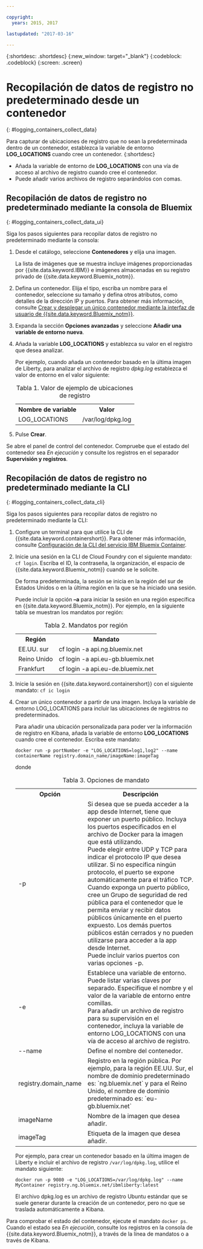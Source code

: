 ```yaml
---

copyright:
  years: 2015, 2017

lastupdated: "2017-03-16"

---
```



{:shortdesc: .shortdesc}
{:new_window: target="_blank"}
{:codeblock: .codeblock}
{:screen: .screen}


# Recopilación de datos de registro no predeterminado desde un contenedor
{: #logging_containers_collect_data}

Para capturar de ubicaciones de registro que no sean la predeterminada dentro de un contenedor, establezca la variable de entorno **LOG_LOCATIONS** cuando cree un contenedor. 
{:shortdesc}

* Añada la variable de entorno de **LOG_LOCATIONS** con una vía de acceso al archivo de registro cuando cree el contenedor. 
* Puede añadir varios archivos de registro separándolos con comas. 

## Recopilación de datos de registro no predeterminado mediante la consola de Bluemix
{: #logging_containers_collect_data_ui}

Siga los pasos siguientes para recopilar datos de registro no predeterminado mediante la consola:

1. Desde el catálogo, seleccione **Contenedores** y elija una imagen. 

    La lista de imágenes que se muestra incluye imágenes proporcionadas por {{site.data.keyword.IBM}} e imágenes almacenadas en su registro privado de {{site.data.keyword.Bluemix_notm}}. 

2. Defina un contenedor. Elija el tipo, escriba un nombre para el contenedor, seleccione su tamaño y defina otros atributos, como detalles de la dirección IP y puertos. Para obtener más información, consulte [Crear y desplegar un único contenedor mediante la interfaz de usuario de {{site.data.keyword.Bluemix_notm}}](/docs/containers/container_single_ui.html#gui). 

3. Expanda la sección **Opciones avanzadas** y seleccione **Añadir una variable de entorno nueva**.

4. Añada la variable **LOG_LOCATIONS** y establezca su valor en el registro que desea analizar.

    Por ejemplo, cuando añada un contenedor basado en la última imagen de Liberty, para analizar el archivo de registro *dpkg.log* establezca el valor de entorno en el valor siguiente:
    
    <table>
      <caption>Tabla 1. Valor de ejemplo de ubicaciones de registro</caption>
      <tbody>
        <tr>
          <th align="center">Nombre de variable</th>
          <th align="center">Valor</th>
        </tr>
        <tr>
          <td align="left">LOG_LOCATIONS</td>
          <td align="left">/var/log/dpkg.log</td>
        </tr>
      </tbody>
    </table>

4. Pulse **Crear**.

Se abre el panel de control del contenedor. Compruebe que el estado del contenedor sea *En ejecución* y consulte los registros en el separador **Supervisión y registros**.


## Recopilación de datos de registro no predeterminado mediante la CLI
{: #logging_containers_collect_data_cli}

Siga los pasos siguientes para recopilar datos de registro no predeterminado mediante la CLI:

1. Configure un terminal para que utilice la CLI de {{site.data.keyword.containershort}}. Para obtener más información, consulte [Configuración de la CLI del servicio IBM Bluemix Container](/docs/containers/container_cli_cfic_install.html).

2. Inicie una sesión en la CLI de Cloud Foundry con el siguiente mandato: `cf login`. Escriba el ID, la contraseña, la organización, el espacio de {{site.data.keyword.Bluemix_notm}} cuando se le solicite. 

    De forma predeterminada, la sesión se inicia en la región del sur de Estados Unidos o en la última región en la que se ha iniciado una sesión. 
    
    Puede incluir la opción **–a** para iniciar la sesión en una región específica en {{site.data.keyword.Bluemix_notm}}. Por ejemplo, en la siguiente tabla se muestran los mandatos por región:

    <table>
      <caption>Tabla 2. Mandatos por región</caption>
      <tbody>
        <tr>
          <th align="center">Región</th>
          <th align="center">Mandato</th>
        </tr>
        <tr>
          <td align="left">EE.UU. sur</td>
          <td align="left"> cf login -a api.ng.bluemix.net</td>
        </tr>
        <tr>
          <td align="left">Reino Unido</td>
          <td align="left">cf login -a api.eu-gb.bluemix.net</td>
        </tr>
	 <tr>
          <td align="left">Frankfurt</td>
          <td align="left">cf login -a api.eu-de.bluemix.net</td>
        </tr>
       </tbody>
    </table>
    

3. Inicie la sesión en {{site.data.keyword.containershort}} con el siguiente mandato: `cf ic login`

4. Crear un único contenedor a partir de una imagen. Incluya la variable de entorno LOG_LOCATIONS para incluir las ubicaciones de registros no predeterminados.  

    Para añadir una ubicación personalizada para poder ver la información de registro en Kibana, añada la variable de entorno **LOG_LOCATIONS** cuando cree el contenedor. Escriba este mandato:
    
    `docker run -p portNumber -e "LOG_LOCATIONS=log1,log2" --name containerName registry.domain_name/imageName:imageTag`
    
    donde
    
     <table>
      <caption>Tabla 3. Opciones de mandato</caption>
      <tbody>
        <tr>
          <th align="center">Opción</th>
          <th align="center">Descripción</th>
        </tr>
        <tr>
          <td align="left">-p</td>
          <td align="left"> Si desea que se pueda acceder a la app desde Internet, tiene que exponer un puerto público. Incluya los puertos especificados en el archivo de Docker para la imagen que está utilizando. <br> Puede elegir entre UDP y TCP para indicar el protocolo IP que desea utilizar. Si no especifica ningún protocolo, el puerto se expone automáticamente para el tráfico TCP. <br> Cuando exponga un puerto público, cree un Grupo de seguridad de red pública para el contenedor que le permita enviar y recibir datos públicos únicamente en el puerto expuesto. Los demás puertos públicos están cerrados y no pueden utilizarse para acceder a la app desde Internet. <br> Puede incluir varios puertos con varias opciones -p. </td>
        </tr>
        <tr>
          <td align="left">-e</td>
          <td align="left">Establece una variable de entorno. <br> Puede listar varias claves por separado. Especifique el nombre y el valor de la variable de entorno entre comillas. <br> Para añadir un archivo de registro para su supervisión en el contenedor, incluya la variable de entorno LOG_LOCATIONS con una vía de acceso al archivo de registro.</td>
        </tr>
        <tr>
          <td align="left">--name</td>
          <td align="left">Define el nombre del contenedor.</td>
        </tr>
	<tr>
          <td align="left">registry.domain_name</td>
          <td align="left">Registro en la región pública. Por ejemplo, para la región EE.UU. Sur, el nombre de dominio predeterminado es: `ng.bluemix.net` y para el Reino Unido, el nombre de dominio predeterminado es: `eu-gb.bluemix.net` </td>
        </tr>
        <tr>
          <td align="left">imageName</td>
          <td align="left">Nombre de la imagen que desea añadir.</td>
        </tr>
	<tr>
          <td align="left">imageTag</td>
          <td align="left">Etiqueta de la imagen que desea añadir.</td>
        </tr>
      </tbody>
    </table>
    
    Por ejemplo, para crear un contenedor basado en la última imagen de Liberty e incluir el archivo de registro `/var/log/dpkg.log`, utilice el mandato siguiente: 
    
    `docker run -p 9080 -e "LOG_LOCATIONS=/var/log/dpkg.log" --name MyContainer registry.ng.bluemix.net/ibmliberty:latest`
    
    El archivo dpkg.log es un archivo de registro Ubuntu estándar que se suele generar durante la creación de un contenedor, pero no que se traslada automáticamente a Kibana.

Para comprobar el estado del contenedor, ejecute el mandato `docker ps`. Cuando el estado sea *En ejecución*, consulte los registros en la consola de {{site.data.keyword.Bluemix_notm}}, a través de la línea de mandatos o a través de Kibana.



